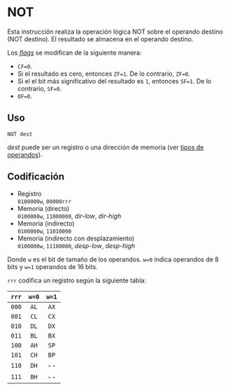 # NOT

Esta instrucción realiza la operación lógica NOT sobre el operando destino (NOT destino). El resultado se almacena en el operando destino.

Los [_flags_](../cpu#flags) se modifican de la siguiente manera:

- `CF=0`.
- Si el resultado es cero, entonces `ZF=1`. De lo contrario, `ZF=0`.
- Si el el bit más significativo del resultado es `1`, entonces `SF=1`. De lo contrario, `SF=0`.
- `OF=0`.

## Uso

```vonsim
NOT dest
```

_dest_ puede ser un registro o una dirección de memoria (ver [tipos de operandos](../assembly#operandos)).

## Codificación

- Registro  
  `0100000w`, `00000rrr`
- Memoria (directo)  
  `0100000w`, `11000000`, _dir-low_, _dir-high_
- Memoria (indirecto)  
  `0100000w`, `11010000`
- Memoria (indirecto con desplazamiento)  
  `0100000w`, `11100000`, _desp-low_, _desp-high_

Donde `w` es el bit de tamaño de los operandos. `w=0` indica operandos de 8 bits y `w=1` operandos de 16 bits.

`rrr` codifica un registro según la siguiente tabla:

| `rrr` | `w=0` | `w=1` |
| :---: | :---: | :---: |
| `000` | `AL`  | `AX`  |
| `001` | `CL`  | `CX`  |
| `010` | `DL`  | `DX`  |
| `011` | `BL`  | `BX`  |
| `100` | `AH`  | `SP`  |
| `101` | `CH`  | `BP`  |
| `110` | `DH`  |  --   |
| `111` | `BH`  |  --   |

